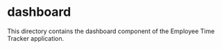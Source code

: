 # dashboard

This directory contains the dashboard component of the Employee Time Tracker application.
